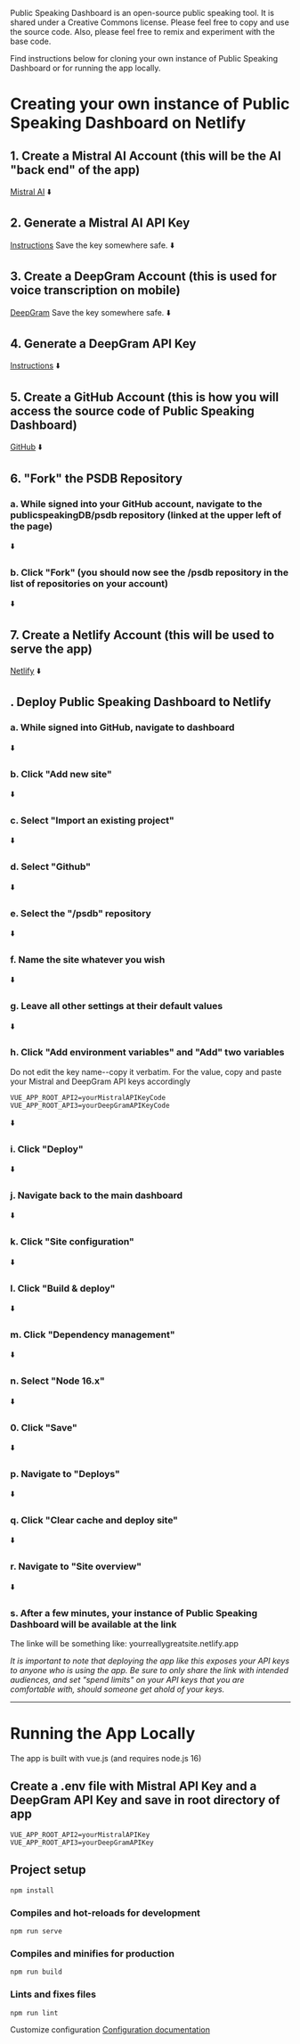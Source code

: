 Public Speaking Dashboard is an open-source public speaking tool. It is shared under a Creative Commons license. Please feel free to copy and use the source code. Also, please feel free to remix and experiment with the base code. 

Find instructions below for cloning your own instance of Public Speaking Dashboard or for running the app locally. 



# Creating your own instance of Public Speaking Dashboard on Netlify

## 1. Create a Mistral AI Account (this will be the AI "back end" of the app)
[Mistral AI](https://mistral.ai/)
⬇️

## 2. Generate a Mistral AI API Key 
[Instructions](https://docs.mistral.ai/getting-started/quickstart/#account-setup)
Save the key somewhere safe. 
⬇️

## 3. Create a DeepGram Account (this is used for voice transcription on mobile)
[DeepGram](https://deepgram.com/)
Save the key somewhere safe. 
⬇️

## 4. Generate a DeepGram API Key
[Instructions](https://developers.deepgram.com/docs/create-additional-api-keys) 
⬇️

## 5. Create a GitHub Account (this is how you will access the source code of Public Speaking Dashboard)
[GitHub](https://github.com/)
⬇️

## 6. "Fork" the PSDB Repository

### a. While signed into your GitHub account, navigate to the publicspeakingDB/psdb repository (linked at the upper left of the page)
⬇️

### b. Click "Fork" (you should now see the /psdb repository in the list of repositories on your account)
⬇️

## 7. Create a Netlify Account (this will be used to serve the app)
[Netlify](https://www.netlify.com/)
⬇️

## . Deploy Public Speaking Dashboard to Netlify

### a. While signed into GitHub, navigate to dashboard
⬇️

### b. Click "Add new site"
⬇️

### c. Select "Import an existing project" 
⬇️

### d. Select "Github"
⬇️

### e. Select the "/psdb" repository 
⬇️

### f. Name the site whatever you wish
⬇️

### g. Leave all other settings at their default values
⬇️

### h. Click "Add environment variables" and "Add" two variables

Do not edit the key name--copy it verbatim. For the value, copy and paste your Mistral and DeepGram API keys accordingly

```
VUE_APP_ROOT_API2=yourMistralAPIKeyCode
VUE_APP_ROOT_API3=yourDeepGramAPIKeyCode
```
⬇️

### i. Click "Deploy"
⬇️

### j. Navigate back to the main dashboard
⬇️

### k. Click "Site configuration"
⬇️

### l. Click "Build & deploy"
⬇️

### m. Click "Dependency management"
⬇️

### n. Select "Node 16.x"
⬇️

### 0. Click "Save"
⬇️

### p. Navigate to "Deploys"
⬇️

### q. Click "Clear cache and deploy site"
⬇️

### r. Navigate to "Site overview"
⬇️

### s. After a few minutes, your instance of Public Speaking Dashboard will be available at the link
The linke will be something like: yourreallygreatsite.netlify.app

_It is important to note that deploying the app like this exposes your API keys to anyone who is using the app. Be sure to only share the link with intended audiences, and set "spend limits" on your API keys that you are comfortable with, should someone get ahold of your keys._



---



# Running the App Locally

The app is built with vue.js (and requires node.js 16)

## Create a .env file with Mistral API Key and a DeepGram API Key and save in root directory of app
```
VUE_APP_ROOT_API2=yourMistralAPIKey
VUE_APP_ROOT_API3=yourDeepGramAPIKey
```

## Project setup
```
npm install
```

### Compiles and hot-reloads for development
```
npm run serve
```

### Compiles and minifies for production
```
npm run build
```

### Lints and fixes files
```
npm run lint
```

Customize configuration
[Configuration documentation](https://cli.vuejs.org/config/) 
